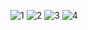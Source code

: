 
![1](https://user-images.githubusercontent.com/45532977/52483837-d650df80-2bda-11e9-825e-4d03d9275c6e.PNG)
![2](https://user-images.githubusercontent.com/45532977/52483838-d650df80-2bda-11e9-878c-cbf017664ebb.PNG)
![3](https://user-images.githubusercontent.com/45532977/52483839-d6e97600-2bda-11e9-85c2-4e31b13ba637.PNG)
![4](https://user-images.githubusercontent.com/45532977/52483841-d6e97600-2bda-11e9-90fe-af3ef5b04f09.PNG)
